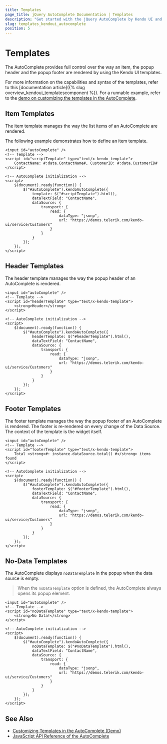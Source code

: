 ```yaml
---
title: Templates
page_title: jQuery AutoComplete Documentation | Templates
description: "Get started with the jQuery AutoComplete by Kendo UI and use the item, header, footer, and no-data templates to organize its data."
slug: templates_kendoui_autocomplete
position: 5
---
```


# Templates

The AutoComplete provides full control over the way an item, the popup header and the popup footer are rendered by using the Kendo UI templates.

For more information on the capabilities and syntax of the templates, refer to this [documentation article]({% slug overview_kendoui_templatescomponent %}). For a runnable example, refer to the [demo on customizing the templates in the AutoComplete](https://demos.telerik.com/kendo-ui/autocomplete/template).

## Item Templates

The item template manages the way the list items of an AutoComplete are rendered.

The following example demonstrates how to define an item template.

    <input id="autoComplete" />
    <!-- Template -->
    <script id="scriptTemplate" type="text/x-kendo-template">
        ContactName: #:data.ContactName#, CustomerID: #:data.CustomerID#
    </script>

    <!-- AutoComplete initialization -->
    <script>
        $(document).ready(function() {
            $("#autoComplete").kendoAutoComplete({
                template: $("#scriptTemplate").html(),
                dataTextField: "ContactName",
                dataSource: {
                    transport: {
                        read: {
                            dataType: "jsonp",
                            url: "https://demos.telerik.com/kendo-ui/service/Customers"
                        }
                    }
                }
            });
        });
    </script>

## Header Templates

The header template manages the way the popup header of an AutoComplete is rendered.

    <input id="autoComplete" />
    <!-- Template -->
    <script id="headerTemplate" type="text/x-kendo-template">
        <strong>Header</strong>
    </script>

    <!-- AutoComplete initialization -->
    <script>
        $(document).ready(function() {
            $("#autoComplete").kendoAutoComplete({
                headerTemplate: $("#headerTemplate").html(),
                dataTextField: "ContactName",
                dataSource: {
                    transport: {
                        read: {
                            dataType: "jsonp",
                            url: "https://demos.telerik.com/kendo-ui/service/Customers"
                        }
                    }
                }
            });
        });
    </script>

## Footer Templates

The footer template manages the way the popup footer of an AutoComplete is rendered. The footer is re-rendered on every change of the Data Source. The context of the template is the widget itself.

    <input id="autoComplete" />
    <!-- Template -->
    <script id="footerTemplate" type="text/x-kendo-template">
        Total <strong>#: instance.dataSource.total() #</strong> items found
    </script>

    <!-- AutoComplete initialization -->
    <script>
        $(document).ready(function() {
            $("#autoComplete").kendoAutoComplete({
                footerTemplate: $("#footerTemplate").html(),
                dataTextField: "ContactName",
                dataSource: {
                    transport: {
                        read: {
                            dataType: "jsonp",
                            url: "https://demos.telerik.com/kendo-ui/service/Customers"
                        }
                    }
                }
            });
        });
    </script>

## No-Data Templates

The AutoComplete displays `noDataTemplate` in the popup when the data source is empty.

> When the `noDataTemplate` option is defined, the AutoComplete always opens its popup element.

    <input id="autoComplete" />
    <!-- Template -->
    <script id="noDataTemplate" type="text/x-kendo-template">
        <strong>No Data!</strong>
    </script>

    <!-- AutoComplete initialization -->
    <script>
        $(document).ready(function() {
            $("#autoComplete").kendoAutoComplete({
                noDataTemplate: $("#noDataTemplate").html(),
                dataTextField: "ContactName",
                dataSource: {
                    transport: {
                        read: {
                            dataType: "jsonp",
                            url: "https://demos.telerik.com/kendo-ui/service/Customers"
                        }
                    }
                }
            });
        });
    </script>

## See Also

* [Customizing Templates in the AutoComplete (Demo)](https://demos.telerik.com/kendo-ui/autocomplete/template)
* [JavaScript API Reference of the AutoComplete](/api/javascript/ui/autocomplete)
